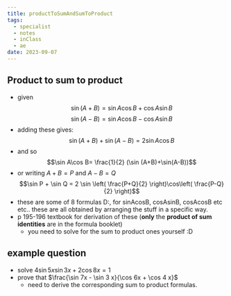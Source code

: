 ```yaml
---
title: productToSumAndSumToProduct
tags:
  - specialist
  - notes
  - inClass
  - ae
date: 2023-09-07
---
```

## Product to sum to product
- given $$\sin(A+B)=\sin A\cos B+\cos A\sin B$$
$$\sin(A-B)=\sin A\cos B-\cos A\sin B$$
- adding these gives:$$\sin(A+B)+\sin(A-B)=2\sin A\cos B$$
- and so$$\sin A\cos B= \frac{1}{2} (\sin (A+B)+\sin(A-B))$$
- or writing $A+B=P$ and $A-B=Q$ $$\sin P + \sin Q = 2 \sin \left( \frac{P+Q}{2} \right)\cos\left( \frac{P-Q}{2} \right)$$
- these are some of 8 formulas D:, for sinAcosB, cosAsinB, cosAcosB etc etc.. these are all obtained by arranging the stuff in a specific way.
- p 195-196 textbook for derivation of these (**only** the **product of sum identities** are in the formula booklet)
	- you need to solve for the sum to product ones yourself :D
## example question
- solve $4\sin5x\sin3x+2\cos8x=1$
- prove that $\frac{\sin 7x - \sin 3 x}{\cos 6x + \cos 4 x}$
	- need to derive the corresponding sum to product formulas.